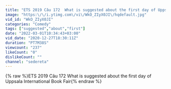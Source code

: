 ```yaml
---
title: "ETS 2019 Câu 172  What is suggested about the first day of Uppsala International Book Fair"
image: "https:\/\/i.ytimg.com\/vi\/WkO_ZIyX0JI\/hqdefault.jpg"
vid_id: "WkO_ZIyX0JI"
categories: "Comedy"
tags: ["suggested","about","first"]
date: "2022-03-01T10:34:43+03:00"
vid_date: "2020-12-27T18:30:11Z"
duration: "PT7M38S"
viewcount: "237"
likeCount: "0"
dislikeCount: ""
channel: "sedereta"
---
```

{% raw %}ETS 2019 Câu 172  What is suggested about the first day of Uppsala International Book Fair{% endraw %}
